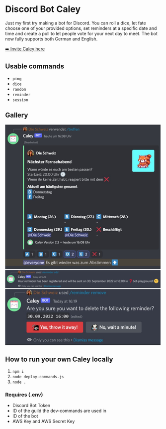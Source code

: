 # Discord Bot Caley

Just my first try making a bot for Discord. You can roll a dice, let fate choose one of your provided options, set reminders at a specific date and time and create a poll to let people vote for your next day to meet. The bot now fully supports both German and English.

[➡️ Invite Caley here](https://discord.com/api/oauth2/authorize?client_id=802091512573722654&permissions=2148527168&scope=bot%20applications.commands)

## Usable commands

- `ping`
- `dice`
- `random`
- `reminder`
- `session`

## Gallery

<img src="./assets/example_session.jpg" width="500" />
<img src="./assets/example_reminder.jpg" width="500" />
<img src="./assets/example_reminder2.jpg" width="500" />

## How to run your own Caley locally

1. `npm i`
1. `node deploy-commands.js`
1. `node .`

### Requires (.env)

- Discord Bot Token
- ID of the guild the dev-commands are used in
- ID of the bot
- AWS Key and AWS Secret Key
